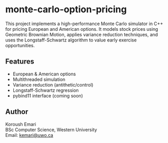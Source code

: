 # monte-carlo-option-pricing

This project implements a high-performance Monte Carlo simulator in C++ for pricing European and American options. It models stock prices using Geometric Brownian Motion, applies variance reduction techniques, and uses the Longstaff-Schwartz algorithm to value early exercise opportunities.

## Features
- European & American options
- Multithreaded simulation
- Variance reduction (antithetic/control)
- Longstaff-Schwartz regression
- pybind11 interface (coming soon)

## Author
Koroush Emari  
BSc Computer Science, Western University  
Email: kemari@uwo.ca
